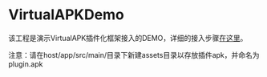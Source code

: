 # VirtualAPKDemo
该工程是演示VirtualAPK插件化框架接入的DEMO，详细的接入步骤[在这里](http://www.jianshu.com/u/8a09476f930a)。

注意：请在host/app/src/main/目录下新建assets目录以存放插件apk，并命名为plugin.apk

